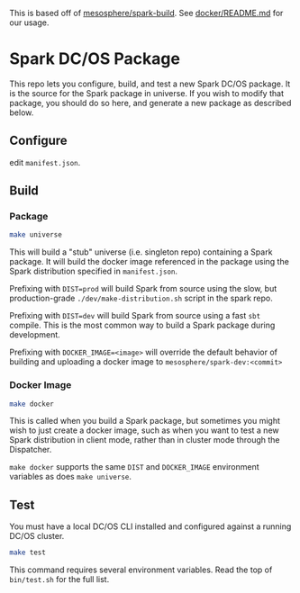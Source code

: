 This is based off of [mesosphere/spark-build](https://github.com/mesosphere/spark-build).
See [docker/README.md](https://github.com/KoddiDev/spark-streaming-mesos/blob/master/docker/README.md) for our usage.

# Spark DC/OS Package

This repo lets you configure, build, and test a new Spark DC/OS package.
It is the source for the Spark package in universe.  If you wish to modify
that package, you should do so here, and generate a new package as
described below.

## Configure

edit `manifest.json`.

## Build

### Package

```bash
make universe
```

This will build a "stub" universe (i.e. singleton repo) containing a
Spark package.  It will build the docker image referenced in the
package using the Spark distribution specified in `manifest.json`.

Prefixing with `DIST=prod` will build Spark from source using the
slow, but production-grade `./dev/make-distribution.sh` script in the
spark repo.

Prefixing with `DIST=dev` will build Spark from source using a fast
`sbt` compile.  This is the most common way to build a Spark package
during development.

Prefixing with `DOCKER_IMAGE=<image>` will override the default
behavior of building and uploading a docker image to
`mesosphere/spark-dev:<commit>`

### Docker Image

```bash
make docker
```

This is called when you build a Spark package, but sometimes you might
wish to just create a docker image, such as when you want to test a
new Spark distribution in client mode, rather than in cluster mode
through the Dispatcher.

`make docker` supports the same `DIST` and `DOCKER_IMAGE` environment
variables as does `make universe`.

## Test

You must have a local DC/OS CLI installed and configured against a
running DC/OS cluster.

```bash
make test
```

This command requires several environment variables.  Read the top of
`bin/test.sh` for the full list.
